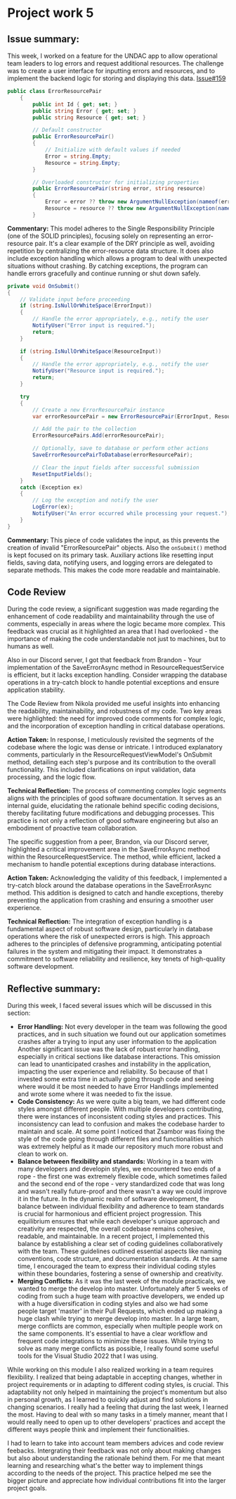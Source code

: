 # Project work  5

## Issue summary:
This week, I worked on a feature for the UNDAC app to allow operational team leaders to log errors and request additional resources. The challenge was to create a user interface for inputting errors and resources, and to implement the backend logic for storing and displaying this data.
[Issue#159](https://github.com/Software-Engineering-Red/MAUI-APP/pull/179)
```csharp
public class ErrorResourcePair
    {
        public int Id { get; set; }
        public string Error { get; set; }
        public string Resource { get; set; }

        // Default constructor
        public ErrorResourcePair()
        {
            // Initialize with default values if needed
            Error = string.Empty;
            Resource = string.Empty;
        }

        // Overloaded constructor for initializing properties
        public ErrorResourcePair(string error, string resource)
        {
            Error = error ?? throw new ArgumentNullException(nameof(error));
            Resource = resource ?? throw new ArgumentNullException(nameof(resource));
        }
```
**Commentary:** This model adheres to the Single Responsibility Principle (one of the SOLID principles), focusing solely on representing an error-resource pair. It's a clear example of the DRY principle as well, avoiding repetition by centralizing the error-resource data structure. It does also include exception handling which allows a program to deal with unexpected situations without crashing. By catching exceptions, the program can handle errors gracefully and continue running or shut down safely.

```csharp
private void OnSubmit()
{
    // Validate input before proceeding
    if (string.IsNullOrWhiteSpace(ErrorInput))
    {
        // Handle the error appropriately, e.g., notify the user
        NotifyUser("Error input is required.");
        return;
    }

    if (string.IsNullOrWhiteSpace(ResourceInput))
    {
        // Handle the error appropriately, e.g., notify the user
        NotifyUser("Resource input is required.");
        return;
    }

    try
    {
        // Create a new ErrorResourcePair instance
        var errorResourcePair = new ErrorResourcePair(ErrorInput, ResourceInput);

        // Add the pair to the collection
        ErrorResourcePairs.Add(errorResourcePair);

        // Optionally, save to database or perform other actions
        SaveErrorResourcePairToDatabase(errorResourcePair);

        // Clear the input fields after successful submission
        ResetInputFields();
    }
    catch (Exception ex)
    {
        // Log the exception and notify the user
        LogError(ex);
        NotifyUser("An error occurred while processing your request.");
    }
}
```
**Commentary:** This piece of code validates the input, as this prevents the creation of invalid "ErrorResourcePair" objects. Also the `onSubmit()` method is kept focused on its primary task. Auxiliary actions like resetting input fields, saving data, notifying users, and logging errors are delegated to separate methods. This makes the code more readable and maintainable.

  ## Code Review

During the code review, a significant suggestion was made regarding the enhancement of code readability and maintainability through the use of comments, especially in areas where the logic became more complex. This feedback was crucial as it highlighted an area that I had overlooked - the importance of making the code understandable not just to machines, but to humans as well.

Also in our Discord server, I got that feedback from Brandon - Your implementation of the SaveErrorAsync method in ResourceRequestService is efficient, but it lacks exception handling. Consider wrapping the database operations in a try-catch block to handle potential exceptions and ensure application stability.

The Code Review from Nikola provided me useful insights into enhancing the readability, maintainability, and robustness of my code. Two key areas were highlighted: the need for improved code comments for complex logic, and the incorporation of exception handling in critical database operations.

**Action Taken:** In response, I meticulously revisited the segments of the codebase where the logic was dense or intricate. I introduced explanatory comments, particularly in the ResourceRequestViewModel's OnSubmit method, detailing each step's purpose and its contribution to the overall functionality. This included clarifications on input validation, data processing, and the logic flow.

**Technical Reflection:** The process of commenting complex logic segments aligns with the principles of good software documentation. It serves as an internal guide, elucidating the rationale behind specific coding decisions, thereby facilitating future modifications and debugging processes. This practice is not only a reflection of good software engineering but also an embodiment of proactive team collaboration.

The specific suggestion from a peer, Brandon, via our Discord server, highlighted a critical improvement area in the SaveErrorAsync method within the ResourceRequestService. The method, while efficient, lacked a mechanism to handle potential exceptions during database interactions.

**Action Taken:** Acknowledging the validity of this feedback, I implemented a try-catch block around the database operations in the SaveErrorAsync method. This addition is designed to catch and handle exceptions, thereby preventing the application from crashing and ensuring a smoother user experience.

**Technical Reflection:** The integration of exception handling is a fundamental aspect of robust software design, particularly in database operations where the risk of unexpected errors is high. This approach adheres to the principles of defensive programming, anticipating potential failures in the system and mitigating their impact. It demonstrates a commitment to software reliability and resilience, key tenets of high-quality software development.


## Reflective summary:

During this week, I faced several issues which will be discussed in this section:
- **Error Handling:** Not every developer in the team was following the good practices, and in such situation we found out our application sometimes crashes after a trying to input any user information to the application Another significant issue was the lack of robust error handling, especially in critical sections like database interactions. This omission can lead to unanticipated crashes and instability in the application, impacting the user experience and reliability. So because of that I invested some extra time in actually going through code and seeing where would it be most needed to have Error Handlings implemented and wrote some where it was needed to fix the issue.
- **Code Consistency:** As we were quite a big team, we had different code styles amongst different people. With multiple developers contributing, there were instances of inconsistent coding styles and practices. This inconsistency can lead to confusion and makes the codebase harder to maintain and scale. At some point I noticed that Zsambor was fixing the style of the code going through different files and functionalities which was extremely helpful as it made our repository much more robust and clean to work on.
- **Balance between flexibility and standards:** Working in a team with many developers and developin styles, we encountered two ends of a rope - the first one was extremely flexible code, which sometimes failed and the second end of the rope - very standardized code that was long and wasn't really future-proof and there wasn't a way we could improve it in the future. In the dynamic realm of software development, the balance between individual flexibility and adherence to team standards is crucial for harmonious and efficient project progression. This equilibrium ensures that while each developer's unique approach and creativity are respected, the overall codebase remains cohesive, readable, and maintainable. In a recent project, I implemented this balance by establishing a clear set of coding guidelines collaboratively with the team. These guidelines outlined essential aspects like naming conventions, code structure, and documentation standards. At the same time, I encouraged the team to express their individual coding styles within these boundaries, fostering a sense of ownership and creativity.
- **Merging Conflicts:** As it was the last week of the module practicals, we wanted to merge the develop into master. Unfortunately after 5 weeks of coding from such a huge team with proactive developers, we ended up with a huge diversification in coding styles and also we had some people target 'master' in their  Pull Requests, which ended up making a huge clash while trying to merge develop into master. In a large team, merge conflicts are common, especially when multiple people work on the same components. It's essential to have a clear workflow and frequent code integrations to minimize these issues. While trying to solve as many merge conflicts as possible, I really found some useful tools for the Visual Studio 2022 that I was using. 

While working on this module I also realized working in a team requires flexibility. I realized that being adaptable in accepting changes, whether in project requirements or in adapting to different coding styles, is crucial. This adaptability not only helped in maintaining the project's momentum but also in personal growth, as I learned to quickly adjust and find solutions in changing scenarios. I really had a feeling that during the last week, I learned the most. Having to deal with so many tasks in a timely manner, meant that I would really need to open up to other developers' practices and accept the different ways people think and implement their functionalities. 

I had to learn to take into account team members advices and code review feebacks. Intergrating their feedback was not only about making changes but also about understanding the rationale behind them. For me that meant learning and researching what's the better way to implement things according to the needs of the project. This practice helped me see the bigger picture and appreciate how individual contributions fit into the larger project goals.

